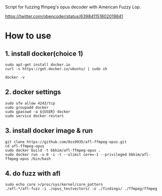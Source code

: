 Script for fuzzing ffmpeg's opus decoder with American Fuzzy Lop.

https://twitter.com/obencoder/status/639841151802019841

# How to use

## 1. install docker(choice 1)

    sudo apt-get install docker.io
    curl -s https://get.docker.io/ubuntu/ | sudo sh
    
    docker -v
    
## 2. docker settings

    sudo ufw allow 4243/tcp
    sudo groupadd docker
    sudo gpasswd -a ${USER} docker
    sudo service docker restart

## 3. install docker image & run

    git clone https://github.com/Oss9935/afl-ffmpeg-opus.git
    cd afl-ffmpeg-opus
    sudo docker build -t bbkim/afl-ffmpeg-opus .
    sudo docker run -u 0 -i -t --ulimit core=-1 --privileged bbkim/afl-ffmpeg-opus /bin/bash

## 4. do fuzz with afl

    sudo echo core >/proc/sys/kernel/core_pattern 
    ./afl-*/afl-fuzz -i ./opus_testvectors/ -o ./findings/ ./ffmpeg/ffmpeg
